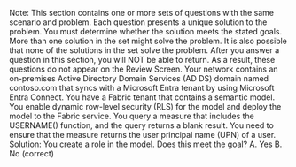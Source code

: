 Note: This section contains one or more sets of questions with the same scenario and problem. Each question presents a unique solution to the problem. You must determine whether the solution meets the stated goals. More than one solution in the set might solve the problem. It is also possible that none of the solutions in the set solve the problem.
After you answer a question in this section, you will NOT be able to return. As a result, these questions do not appear on the Review Screen.
Your network contains an on-premises Active Directory Domain Services (AD DS) domain named contoso.com that syncs with a Microsoft Entra tenant by using Microsoft Entra Connect.
You have a Fabric tenant that contains a semantic model.
You enable dynamic row-level security (RLS) for the model and deploy the model to the Fabric service.
You query a measure that includes the USERNAME() function, and the query returns a blank result.
You need to ensure that the measure returns the user principal name (UPN) of a user.
Solution: You create a role in the model.
Does this meet the goal?
A. Yes
B. No (correct)
